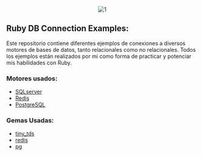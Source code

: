 <p align="center">
  <img src="https://ibb.co/BGVvgRH" alt="1" border="0">
</p>

## Ruby DB Connection Examples:

Este repositorio contiene diferentes ejemplos de conexiones a diversos motores de bases de datos, tanto relacionales como no relacionales. Todos los ejemplos están realizados por mi como forma de practicar y potenciar mis habilidades con Ruby.

### Motores usados:
- [SQLserver](https://www.microsoft.com/es-es/sql-server/sql-server-downloads)
- [Redis](https://redis.com/)
- [PostgreSQL](https://www.postgresql.org/)

### Gemas Usadas:
- [tiny_tds](https://rubygems.org/gems/tiny_tds)
- [redis](https://rubygems.org/gems/redis)
- [pg](https://rubygems.org/gems/pg)



